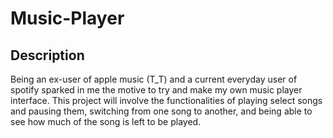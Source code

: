 # Music-Player 

## Description 
Being an ex-user of apple music (T_T) and a current everyday user of spotify sparked in me the motive to try and make my own music player interface. This project will involve the functionalities of playing select songs and pausing them, switching from one song to another, and being able to see how much of the song is left to be played. 
